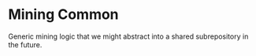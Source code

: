 
# Mining Common

Generic mining logic that we might abstract into a shared subrepository in the future.
